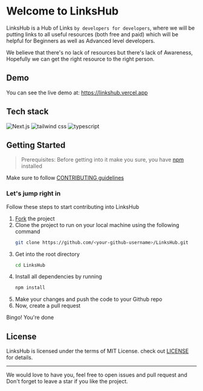 # Welcome to LinksHub

LinksHub is a Hub of Links `by developers for developers`, where we will be putting links to all useful resources (both free and paid) which will be helpful for Beginners as well as Advanced level developers. 

We believe that there's no lack of resources but there's lack of Awareness, Hopefully we can get the right resource to the right person.

## Demo

You can see the live demo at: https://linkshub.vercel.app

## Tech stack

![Next.js](https://img.shields.io/badge/Next.js-7c3aed?style=for-the-badge&logo=next.js&logoColor=white)
![tailwind css](https://img.shields.io/badge/tailwind_css-7c3aed?style=for-the-badge&logo=tailwindcss&logoColor=white)
![typescript](https://img.shields.io/badge/typescript-7c3aed?style=for-the-badge&logo=typescript&logoColor=white)

## Getting Started

> Prerequisites: Before getting into it make you sure, you have [npm](https://nodejs.org/download) installed

Make sure to follow [CONTRIBUTING guidelines](https://github.com/rupali-codes/LinksHub/main/blob/CONTRIBUTING.md)

### Let's jump right in

Follow these steps to start contributing into LinksHub

1. [Fork](https://github.com/rupali-codes/LinksHub/fork) the project
2. Clone the project to run on your local machine using the following command
   ```sh
   git clone https://github.com/<your-github-username>/LinksHub.git
   ```
3. Get into the root directory
   ```sh
   cd LinksHub
   ```
4. Install all dependencies by running
   ```sh
   npm install
   ```
5. Make your changes and push the code to your Github repo
6. Now, create a pull request

Bingo! You're done

## License

LinksHub is licensed under the terms of MIT License. check out [LICENSE](https://github.com/rupali-codes/LinksHub/blob/main/LICENSE) for details.

---

We would love to have you, feel free to open issues and pull request and Don't forget to leave a star if you like the project.
